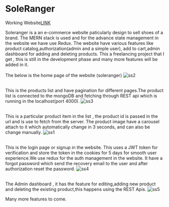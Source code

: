 # SoleRanger
Working Website[LINK](https://soleranger2.vercel.app/)


Soleranger is a an e-commerce website paticularly design to sell shoes of a brand. The MERN stack is used and for the advance state management in the website we have use Redux.
The website have various features like product catalog,authorization(admin and a simple user), add to cart,admin dashboard for adding and deleting products.
This a freelancing project that I get , this is still in the development phase and many more features will be added in it.
<br />
<br />
The below is the home page of the website (soleranger)
![ss2](https://github.com/rithikrajkumar4/soleranger2/assets/60754009/186f3bf2-7b8f-4c2d-ac2f-824bfa507483)
<br /><br />

This is the products list and have pagination for different pages.The product list is connected to the mongoDB and fetching through REST api which is running in the localhost(port 4000).
![ss3](https://github.com/rithikrajkumar4/soleranger2/assets/60754009/a923e5c9-b5c5-4afd-9aaa-dc152e1cdb3d)
<br /><br />

This is a particular product item in the list , the product id is passed in the url and is use to fetch from the server.
The product image have a carousel attach to it which automatically change in 3 seconds, and can also be change manually.
![ss1](https://github.com/rithikrajkumar4/soleranger2/assets/60754009/d846ffbb-fbb7-4383-8b50-6b1c7e3c759e)
<br /><br />

This is the login page or signup in the website. This uses a JWT token for verification and store the token in the cookies for 5 days for smooth user experience.We use redux for the auth management in the website.
It have a forgot password which send the recovery email to the user and after authorization reset the password.
![ss4](https://github.com/rithikrajkumar4/soleranger2/assets/60754009/7adf6dba-3d02-4aad-a90c-0c01b341e1c4)
<br /><br />

The Admin dashboard , it has the feature for editing,adding new product and deleting the existing product,this happens using the REST Apis.
![ss5](https://github.com/rithikrajkumar4/soleranger2/assets/60754009/c07520ad-d9c8-4b0d-a7d0-34d727bd53a9)

Many more features to come.

